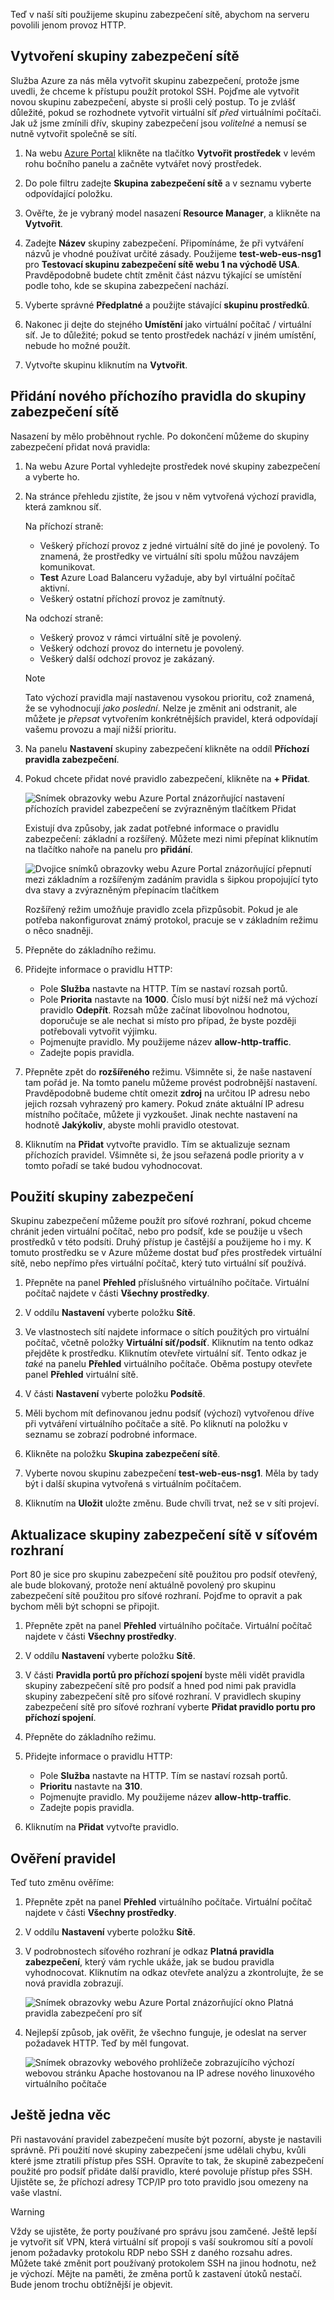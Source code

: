 Teď v naší síti použijeme skupinu zabezpečení sítě, abychom na serveru povolili jenom provoz HTTP.

## <a name="create-a-network-security-group"></a>Vytvoření skupiny zabezpečení sítě

Služba Azure za nás měla vytvořit skupinu zabezpečení, protože jsme uvedli, že chceme k přístupu použít protokol SSH. Pojďme ale vytvořit novou skupinu zabezpečení, abyste si prošli celý postup. To je zvlášť důležité, pokud se rozhodnete vytvořit virtuální síť _před_ virtuálními počítači. Jak už jsme zmínili dřív, skupiny zabezpečení jsou _volitelné_ a nemusí se nutně vytvořit společně se sítí.

1. Na webu [Azure Portal](https://portal.azure.com/learn.docs.microsoft.com?azure-portal=true) klikněte na tlačítko **Vytvořit prostředek** v levém rohu bočního panelu a začněte vytvářet nový prostředek.

1. Do pole filtru zadejte **Skupina zabezpečení sítě** a v seznamu vyberte odpovídající položku.

1. Ověřte, že je vybraný model nasazení **Resource Manager**, a klikněte na **Vytvořit**.

1. Zadejte **Název** skupiny zabezpečení. Připomínáme, že při vytváření názvů je vhodné používat určité zásady. Použijeme **test-web-eus-nsg1** pro **Testovací skupinu zabezpečení sítě webu 1 na východě USA**. Pravděpodobně budete chtít změnit část názvu týkající se umístění podle toho, kde se skupina zabezpečení nachází.

1. Vyberte správné **Předplatné** a použijte stávající **skupinu prostředků**.

1. Nakonec ji dejte do stejného **Umístění** jako virtuální počítač / virtuální síť. Je to důležité; pokud se tento prostředek nachází v jiném umístění, nebude ho možné použít.

1. Vytvořte skupinu kliknutím na **Vytvořit**.

## <a name="add-a-new-inbound-rule-to-our-network-security-group"></a>Přidání nového příchozího pravidla do skupiny zabezpečení sítě

Nasazení by mělo proběhnout rychle. Po dokončení můžeme do skupiny zabezpečení přidat nová pravidla:

1. Na webu Azure Portal vyhledejte prostředek nové skupiny zabezpečení a vyberte ho.

1. Na stránce přehledu zjistíte, že jsou v něm vytvořená výchozí pravidla, která zamknou síť.

    Na příchozí straně:

    - Veškerý příchozí provoz z jedné virtuální sítě do jiné je povolený. To znamená, že prostředky ve virtuální síti spolu můžou navzájem komunikovat.
    - **Test** Azure Load Balanceru vyžaduje, aby byl virtuální počítač aktivní.
    - Veškerý ostatní příchozí provoz je zamítnutý.

    Na odchozí straně:
    - Veškerý provoz v rámci virtuální sítě je povolený.
    - Veškerý odchozí provoz do internetu je povolený.
    - Veškerý další odchozí provoz je zakázaný.

    > [!NOTE]
    > Tato výchozí pravidla mají nastavenou vysokou prioritu, což znamená, že se vyhodnocují _jako poslední_. Nelze je změnit ani odstranit, ale můžete je _přepsat_ vytvořením konkrétnějších pravidel, která odpovídají vašemu provozu a mají nižší prioritu.

1. Na panelu **Nastavení** skupiny zabezpečení klikněte na oddíl **Příchozí pravidla zabezpečení**.

1. Pokud chcete přidat nové pravidlo zabezpečení, klikněte na **+ Přidat**.

    ![Snímek obrazovky webu Azure Portal znázorňující nastavení příchozích pravidel zabezpečení se zvýrazněným tlačítkem Přidat](../media/8-add-rule.png)

    Existují dva způsoby, jak zadat potřebné informace o pravidlu zabezpečení: základní a rozšířený. Můžete mezi nimi přepínat kliknutím na tlačítko nahoře na panelu pro **přidání**.

    ![Dvojice snímků obrazovky webu Azure Portal znázorňující přepnutí mezi základním a rozšířeným zadáním pravidla s šipkou propojující tyto dva stavy a zvýrazněným přepínacím tlačítkem](../media/8-advanced-create-rule.png)

    Rozšířený režim umožňuje pravidlo zcela přizpůsobit. Pokud je ale potřeba nakonfigurovat známý protokol, pracuje se v základním režimu o něco snadněji.

1. Přepněte do základního režimu.

1. Přidejte informace o pravidlu HTTP:

    - Pole **Služba** nastavte na HTTP. Tím se nastaví rozsah portů.
    - Pole **Priorita** nastavte na **1000**. Číslo musí být nižší než má výchozí pravidlo **Odepřít**. Rozsah může začínat libovolnou hodnotou, doporučuje se ale nechat si místo pro případ, že byste později potřebovali vytvořit výjimku.
    - Pojmenujte pravidlo. My použijeme název **allow-http-traffic**.
    - Zadejte popis pravidla.

1. Přepněte zpět do **rozšířeného** režimu. Všimněte si, že naše nastavení tam pořád je. Na tomto panelu můžeme provést podrobnější nastavení. Pravděpodobně budeme chtít omezit **zdroj** na určitou IP adresu nebo jejich rozsah vyhrazený pro kamery. Pokud znáte aktuální IP adresu místního počítače, můžete ji vyzkoušet. Jinak nechte nastavení na hodnotě **Jakýkoliv**, abyste mohli pravidlo otestovat.

1. Kliknutím na **Přidat** vytvořte pravidlo. Tím se aktualizuje seznam příchozích pravidel. Všimněte si, že jsou seřazená podle priority a v tomto pořadí se také budou vyhodnocovat.

## <a name="apply-the-security-group"></a>Použití skupiny zabezpečení

Skupinu zabezpečení můžeme použít pro síťové rozhraní, pokud chceme chránit jeden virtuální počítač, nebo pro podsíť, kde se použije u všech prostředků v této podsíti. Druhý přístup je častější a použijeme ho i my. K tomuto prostředku se v Azure můžeme dostat buď přes prostředek virtuální sítě, nebo nepřímo přes virtuální počítač, který tuto virtuální síť používá.

1. Přepněte na panel **Přehled** příslušného virtuálního počítače. Virtuální počítač najdete v části **Všechny prostředky**.

1. V oddílu **Nastavení** vyberte položku **Sítě**.

1. Ve vlastnostech sítí najdete informace o sítích použitých pro virtuální počítač, včetně položky **Virtuální síť/podsíť**. Kliknutím na tento odkaz přejděte k prostředku. Kliknutím otevřete virtuální síť. Tento odkaz je _také_ na panelu **Přehled** virtuálního počítače. Oběma postupy otevřete panel **Přehled** virtuální sítě.

1. V části **Nastavení** vyberte položku **Podsítě**.

1. Měli bychom mít definovanou jednu podsíť (výchozí) vytvořenou dříve při vytváření virtuálního počítače a sítě. Po kliknutí na položku v seznamu se zobrazí podrobné informace.

1. Klikněte na položku **Skupina zabezpečení sítě**.

1. Vyberte novou skupinu zabezpečení **test-web-eus-nsg1**. Měla by tady být i další skupina vytvořená s virtuálním počítačem.

1. Kliknutím na **Uložit** uložte změnu. Bude chvíli trvat, než se v síti projeví.

## <a name="update-the-nsg-on-the-network-interface"></a>Aktualizace skupiny zabezpečení sítě v síťovém rozhraní

Port 80 je sice pro skupinu zabezpečení sítě použitou pro podsíť otevřený, ale bude blokovaný, protože není aktuálně povolený pro skupinu zabezpečení sítě použitou pro síťové rozhraní. Pojďme to opravit a pak bychom měli být schopni se připojit.

1. Přepněte zpět na panel **Přehled** virtuálního počítače. Virtuální počítač najdete v části **Všechny prostředky**.

1. V oddílu **Nastavení** vyberte položku **Sítě**.

1. V části **Pravidla portů pro příchozí spojení** byste měli vidět pravidla skupiny zabezpečení sítě pro podsíť a hned pod nimi pak pravidla skupiny zabezpečení sítě pro síťové rozhraní. V pravidlech skupiny zabezpečení sítě pro síťové rozhraní vyberte **Přidat pravidlo portu pro příchozí spojení**.

1. Přepněte do základního režimu.

1. Přidejte informace o pravidlu HTTP:

    - Pole **Služba** nastavte na HTTP. Tím se nastaví rozsah portů.
    - **Prioritu** nastavte na **310**.
    - Pojmenujte pravidlo. My použijeme název **allow-http-traffic**.
    - Zadejte popis pravidla.

1. Kliknutím na **Přidat** vytvořte pravidlo.

## <a name="verify-the-rules"></a>Ověření pravidel

Teď tuto změnu ověříme:

1. Přepněte zpět na panel **Přehled** virtuálního počítače. Virtuální počítač najdete v části **Všechny prostředky**.

1. V oddílu **Nastavení** vyberte položku **Sítě**.

1. V podrobnostech síťového rozhraní je odkaz **Platná pravidla zabezpečení**, který vám rychle ukáže, jak se budou pravidla vyhodnocovat. Kliknutím na odkaz otevřete analýzu a zkontrolujte, že se nová pravidla zobrazují.

    ![Snímek obrazovky webu Azure Portal znázorňující okno Platná pravidla zabezpečení pro síť](../media/8-effective-rules.png)

1. Nejlepší způsob, jak ověřit, že všechno funguje, je odeslat na server požadavek HTTP. Teď by měl fungovat.

    ![Snímek obrazovky webového prohlížeče zobrazujícího výchozí webovou stránku Apache hostovanou na IP adrese nového linuxového virtuálního počítače](../media/6-apache-works.png)

## <a name="one-more-thing"></a>Ještě jedna věc

Při nastavování pravidel zabezpečení musíte být pozorní, abyste je nastavili správně. Při použití nové skupiny zabezpečení jsme udělali chybu, kvůli které jsme ztratili přístup přes SSH. Opravíte to tak, že skupině zabezpečení použité pro podsíť přidáte další pravidlo, které povoluje přístup přes SSH. Ujistěte se, že příchozí adresy TCP/IP pro toto pravidlo jsou omezeny na vaše vlastní.

> [!WARNING]
> Vždy se ujistěte, že porty používané pro správu jsou zamčené. Ještě lepší je vytvořit síť VPN, která virtuální síť propojí s vaší soukromou sítí a povolí jenom požadavky protokolu RDP nebo SSH z daného rozsahu adres. Můžete také změnit port používaný protokolem SSH na jinou hodnotu, než je výchozí. Mějte na paměti, že změna portů k zastavení útoků nestačí. Bude jenom trochu obtížnější je objevit.